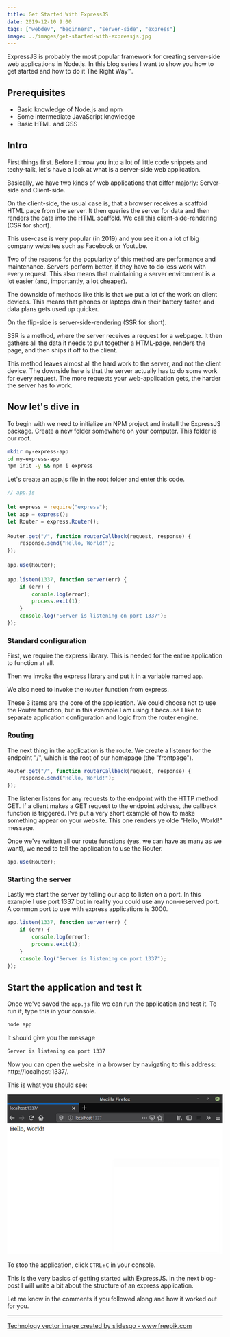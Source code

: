 ```yaml
---
title: Get Started With ExpressJS
date: 2019-12-10 9:00
tags: ["webdev", "beginners", "server-side", "express"]
image: ../images/get-started-with-expressjs.jpg
---
```

ExpressJS is probably the most popular framework for creating server-side web applications in Node.js.
In this blog series I want to show you how to get started and how to do it The Right Way&trade;.

## Prerequisites

* Basic knowledge of Node.js and npm
* Some intermediate JavaScript knowledge
* Basic HTML and CSS

## Intro

First things first. Before I throw you into a lot of little code snippets and techy-talk, let's have a look at what is a server-side web application.

Basically, we have two kinds of web applications that differ majorly: Server-side and Client-side.

On the client-side, the usual case is, that a browser receives a scaffold HTML page from the server. It then queries the server for data and then renders the data into the HTML scaffold. We call this client-side-rendering (CSR for short).

This use-case is very popular (in 2019) and you see it on a lot of big company websites such as Facebook or Youtube.

Two of the reasons for the popularity of this method are performance and maintenance. Servers perform better, if they have to do less work with every request. This also means that maintaining a server environment is a lot easier (and, importantly, a lot cheaper).

The downside of methods like this is that we put a lot of the work on client devices. This means that phones or laptops drain their battery faster, and data plans gets used up quicker.

On the flip-side is server-side-rendering (SSR for short).

SSR is a method, where the server receives a request for a webpage. It then gathers all the data it needs to put together a HTML-page, renders the page, and then ships it off to the client.

This method leaves almost all the hard work to the server, and not the client device. The downside here is that the server actually has to do some work for every request. The more requests your web-application gets, the harder the server has to work.

## Now let's dive in

To begin with we need to initialize an NPM project and install the ExpressJS package. Create a new folder somewhere on your computer. This folder is our root.

```bash
mkdir my-express-app
cd my-express-app
npm init -y && npm i express
```

Let's create an app.js file in the root folder and enter this code.

```JavaScript
// app.js

let express = require("express");
let app = express();
let Router = express.Router();

Router.get("/", function routerCallback(request, response) {
	response.send("Hello, World!");
});

app.use(Router);

app.listen(1337, function server(err) {
	if (err) {
		console.log(error);
		process.exit(1);
	}
	console.log("Server is listening on port 1337");
});
```

### Standard configuration

First, we require the express library. This is needed for the entire application to function at all.

Then we invoke the express library and put it in a variable named `app`.

We also need to invoke the `Router` function from express.

These 3 items are the core of the application. We could choose not to use the Router function, but in this example I am using it because I like to separate application configuration and logic from the router engine.

### Routing

The next thing in the application is the route. We create a listener for the endpoint "/", which is the root of our homepage (the "frontpage").

```JavaScript
Router.get("/", function routerCallback(request, response) {
	response.send("Hello, World!");
});
```

The listener listens for any requests to the endpoint with the HTTP method GET. If a client makes a GET request to the endpoint address, the callback function is triggered. I've put a very short example of how to make something appear on your website. This one renders ye olde "Hello, World!" message.

Once we've written all our route functions (yes, we can have as many as we want), we need to tell the application to use the Router.

```JavaScript
app.use(Router);
```

### Starting the server

Lastly we start the server by telling our app to listen on a port. In this example I use port 1337 but in reality you could use any non-reserved port. A common port to use with express applications is 3000.

```JavaScript
app.listen(1337, function server(err) {
	if (err) {
		console.log(error);
		process.exit(1);
	}
	console.log("Server is listening on port 1337");
});
```

## Start the application and test it

Once we've saved the `app.js` file we can run the application and test it. To run it, type this in your console.

```bash
node app
```

It should give you the message

```bash
Server is listening on port 1337
```

Now you can open the website in a browser by navigating to this address: http://localhost:1337/.

This is what you should see:

![Browser window with the text "Hello, World!"](../images/express-fig1.png)

To stop the application, click `CTRL`+`C` in your console.

This is the very basics of getting started with ExpressJS. In the next blog-post I will write a bit about the structure of an express application.

Let me know in the comments if you followed along and how it worked out for you.

---

<a href="https://www.freepik.com/free-photos-vectors/technology">Technology vector image created by slidesgo - www.freepik.com</a>